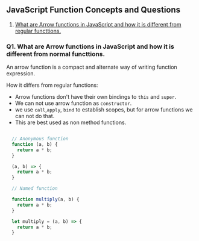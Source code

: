 
## JavaScript Function Concepts and Questions

1. [What are Arrow functions in JavaScript and how it is different from regular functtions.](#Q1)




###  Q1. What are Arrow functions in JavaScript and how it is different from normal functtions.

An arrow function is a compact and alternate way of writing function expression.

How it differs from regular functions:
- Arrow functions don't have their own bindings to `this` and `super`.
- We can not use arrow function as `constructor`.
- we use `call`,`apply`, `bind` to establish scopes, but for arrow functions we can not do that.
- This are best used as non method functions.

```js

  // Anonymous function
  function (a, b) {
    return a * b;
  }

  (a, b) => {
    return a * b;
  }

  // Named function

  function multiply(a, b) {
    return a * b;
  }

  let multiply = (a, b) => {
    return a * b;
  }

```


